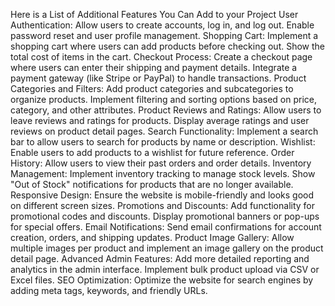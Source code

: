 Here is a List of Additional Features You Can Add to your Project
User Authentication:
Allow users to create accounts, log in, and log out.
Enable password reset and user profile management.
Shopping Cart:
Implement a shopping cart where users can add products before checking out.
Show the total cost of items in the cart.
Checkout Process:
Create a checkout page where users can enter their shipping and payment details.
Integrate a payment gateway (like Stripe or PayPal) to handle transactions.
Product Categories and Filters:
Add product categories and subcategories to organize products.
Implement filtering and sorting options based on price, category, and other attributes.
Product Reviews and Ratings:
Allow users to leave reviews and ratings for products.
Display average ratings and user reviews on product detail pages.
Search Functionality:
Implement a search bar to allow users to search for products by name or description.
Wishlist:
Enable users to add products to a wishlist for future reference.
Order History:
Allow users to view their past orders and order details.
Inventory Management:
Implement inventory tracking to manage stock levels.
Show "Out of Stock" notifications for products that are no longer available.
Responsive Design:
Ensure the website is mobile-friendly and looks good on different screen sizes.
Promotions and Discounts:
Add functionality for promotional codes and discounts.
Display promotional banners or pop-ups for special offers.
Email Notifications:
Send email confirmations for account creation, orders, and shipping updates.
Product Image Gallery:
Allow multiple images per product and implement an image gallery on the product detail page.
Advanced Admin Features:
Add more detailed reporting and analytics in the admin interface.
Implement bulk product upload via CSV or Excel files.
SEO Optimization:
Optimize the website for search engines by adding meta tags, keywords, and friendly URLs.

